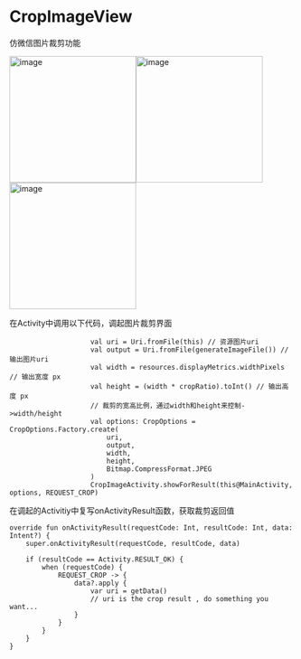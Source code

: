 # CropImageView
仿微信图片裁剪功能

<img src="https://github.com/liaohailong190/CropImageView/raw/master/app/src/main/assets/shot1.jpg" alt="image" width="224px"><img src="https://github.com/liaohailong190/CropImageView/blob/master/app/src/main/assets/gif1.gif" alt="image" width="224px"><img src="https://github.com/liaohailong190/CropImageView/blob/master/app/src/main/assets/gif2.gif" alt="image" width="224px">

在Activity中调用以下代码，调起图片裁剪界面

                        val uri = Uri.fromFile(this) // 资源图片uri
                        val output = Uri.fromFile(generateImageFile()) // 输出图片uri
                        val width = resources.displayMetrics.widthPixels // 输出宽度 px
                        val height = (width * cropRatio).toInt() // 输出高度 px
                        // 裁剪的宽高比例，通过width和height来控制->width/height
                        val options: CropOptions = CropOptions.Factory.create(
                            uri,
                            output,
                            width,
                            height,
                            Bitmap.CompressFormat.JPEG
                        )
                        CropImageActivity.showForResult(this@MainActivity, options, REQUEST_CROP)
                        
在调起的Activitiy中复写onActivityResult函数，获取裁剪返回值

    override fun onActivityResult(requestCode: Int, resultCode: Int, data: Intent?) {
        super.onActivityResult(requestCode, resultCode, data)

        if (resultCode == Activity.RESULT_OK) {
            when (requestCode) {
                REQUEST_CROP -> {
                    data?.apply {
                        var uri = getData()
                        // uri is the crop result , do something you want...
                    }
                }
            }
        }
    }
